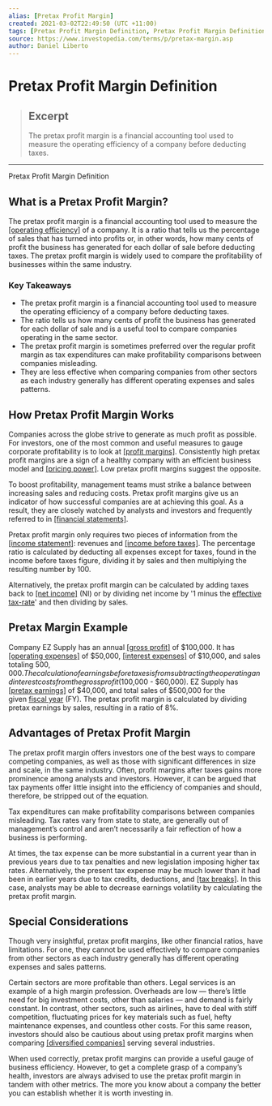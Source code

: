 ```yaml
---
alias: [Pretax Profit Margin]
created: 2021-03-02T22:49:50 (UTC +11:00)
tags: [Pretax Profit Margin Definition, Pretax Profit Margin Definition]
source: https://www.investopedia.com/terms/p/pretax-margin.asp
author: Daniel Liberto
---
```


# Pretax Profit Margin Definition

> ## Excerpt
> The pretax profit margin is a financial accounting tool used to measure the operating efficiency of a company before deducting taxes.

---

Pretax Profit Margin Definition
## What is a Pretax Profit Margin?

The pretax profit margin is a financial accounting tool used to measure the [[operating efficiency]](https://www.investopedia.com/terms/o/operationalefficiency.asp) of a company. It is a ratio that tells us the percentage of sales that has turned into profits or, in other words, how many cents of profit the business has generated for each dollar of sale before deducting taxes. The pretax profit margin is widely used to compare the profitability of businesses within the same industry.

### Key Takeaways

-   The pretax profit margin is a financial accounting tool used to measure the operating efficiency of a company before deducting taxes.
-   The ratio tells us how many cents of profit the business has generated for each dollar of sale and is a useful tool to compare companies operating in the same sector.
-   The pretax profit margin is sometimes preferred over the regular profit margin as tax expenditures can make profitability comparisons between companies misleading.
-   They are less effective when comparing companies from other sectors as each industry generally has different operating expenses and sales patterns.

## How Pretax Profit Margin Works 

Companies across the globe strive to generate as much profit as possible. For investors, one of the most common and useful measures to gauge corporate profitability is to look at [[profit margins]](https://www.investopedia.com/terms/p/profitmargin.asp). Consistently high pretax profit margins are a sign of a healthy company with an efficient business model and [[pricing power]](https://www.investopedia.com/terms/p/pricingpower.asp). Low pretax profit margins suggest the opposite.

To boost profitability, management teams must strike a balance between increasing sales and reducing costs. Pretax profit margins give us an indicator of how successful companies are at achieving this goal. As a result, they are closely watched by analysts and investors and frequently referred to in [[financial statements]](https://www.investopedia.com/terms/f/financial-statements.asp).

Pretax profit margin only requires two pieces of information from the [[income statement]](https://www.investopedia.com/terms/i/incomestatement.asp): revenues and [[income before taxes]](https://www.investopedia.com/terms/e/ebit.asp). The percentage ratio is calculated by deducting all expenses except for taxes, found in the income before taxes figure, dividing it by sales and then multiplying the resulting number by 100.

Alternatively, the pretax profit margin can be calculated by adding taxes back to [[net income]](https://www.investopedia.com/terms/n/netincome.asp) (NI) or by dividing net income by '1 minus the [effective tax-rate](https://www.investopedia.com/terms/e/effectivetaxrate.asp)' and then dividing by sales.

## Pretax Margin Example

Company EZ Supply has an annual [[gross profit]](https://www.investopedia.com/terms/g/grossprofit.asp) of $100,000. It has [[operating expenses]](https://www.investopedia.com/terms/o/operating_expense.asp) of $50,000, [[interest expenses]](https://www.investopedia.com/terms/i/interestexpense.asp) of $10,000, and sales totaling $500,000. The calculation of earnings before taxes is from subtracting the operating and interest costs from the gross profit ($100,000 - $60,000). EZ Supply has [[pretax earnings]](https://www.investopedia.com/terms/p/pretax-earnings.asp) of $40,000, and total sales of $500,000 for the given [fiscal year](https://www.investopedia.com/terms/f/fiscalyear.asp) (FY). The pretax profit margin is calculated by dividing pretax earnings by sales, resulting in a ratio of 8%.

## Advantages of Pretax Profit Margin

The pretax profit margin offers investors one of the best ways to compare competing companies, as well as those with significant differences in size and scale, in the same industry. Often, profit margins after taxes gains more prominence among analysts and investors. However, it can be argued that tax payments offer little insight into the efficiency of companies and should, therefore, be stripped out of the equation.

Tax expenditures can make profitability comparisons between companies misleading. Tax rates vary from state to state, are generally out of management’s control and aren’t necessarily a fair reflection of how a business is performing.

At times, the tax expense can be more substantial in a current year than in previous years due to tax penalties and new legislation imposing higher tax rates. Alternatively, the present tax expense may be much lower than it had been in earlier years due to tax credits, deductions, and [[tax breaks]](https://www.investopedia.com/terms/t/tax-break.asp). In this case, analysts may be able to decrease earnings volatility by calculating the pretax profit margin.

## Special Considerations 

Though very insightful, pretax profit margins, like other financial ratios, have limitations. For one, they cannot be used effectively to compare companies from other sectors as each industry generally has different operating expenses and sales patterns.

Certain sectors are more profitable than others. Legal services is an example of a high margin profession. Overheads are low — there’s little need for big investment costs, other than salaries — and demand is fairly constant. In contrast, other sectors, such as airlines, have to deal with stiff competition, fluctuating prices for key materials such as fuel, hefty maintenance expenses, and countless other costs. For this same reason, investors should also be cautious about using pretax profit margins when comparing [[diversified companies]](https://www.investopedia.com/terms/d/diversifiedcompany.asp) serving several industries.

When used correctly, pretax profit margins can provide a useful gauge of business efficiency. However, to get a complete grasp of a company’s health, investors are always advised to use the pretax profit margin in tandem with other metrics. The more you know about a company the better you can establish whether it is worth investing in.
